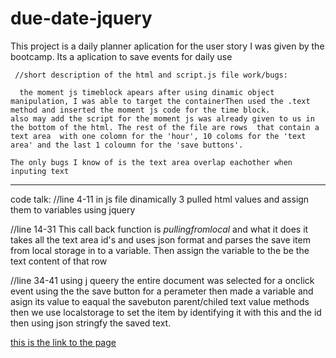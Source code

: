 # due-date-jquery
  
  This project is a daily planner aplication for the user story I was given
  by the bootcamp.
    Its a aplication to save events for daily use

     //short description of the html and script.js file work/bugs:

      the moment js timeblock apears after using dinamic object manipulation, I was able to target the containerThen used the .text method and inserted the moment js code for the time block.
    also may add the script for the moment js was already given to us in the bottom of the html. The rest of the file are rows  that contain a text area  with one colomn for the 'hour', 10 coloms for the 'text area' and the last 1 coloumn for the 'save buttons'.
    
    The only bugs I know of is the text area overlap eachother when 
    inputing text

---------------------------------------
code talk:
   //line 4-11 in js file
   dinamically 3 pulled html values and assign them to variables using jquery
    
   //line 14-31
   This call back function is _pullingfromlocal_ and what it does it takes all the text area id's and uses json format and parses the save item from local storage in to a variable. Then assign the variable to the be the text content of that row

   //line 34-41
   using j queery the entire document was selected for a onclick event
   using the the save button for a perameter
   then made a variable and asign its value to eaqual the savebuton 
   parent/chiled text value methods
   then we use localstorage to set the item by identifying it with this and the id then using json stringfy the saved text.

[this is the link to the page](https://wilmer88.github.io/due-date-jquery/)